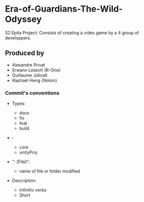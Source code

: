 # Era-of-Guardians-The-Wild-Odyssey
S2 Epita Project: Consists of creating a video game by a 4 group of developpers.

## Produced by
* Alexandre Privat
* Erwann Lesech {R-One}
* Guillaume Jolivalt
* Raphaël Heng {Noton}

### Commit's conventions
* Types:
    - docs
    - fix
    - feat
    - build

* <Impact>:
    - core
    - unityProj

* ": [File]":
    - name of file or folder modified

* Description:
    - Infinitiv verbs
    - Short 